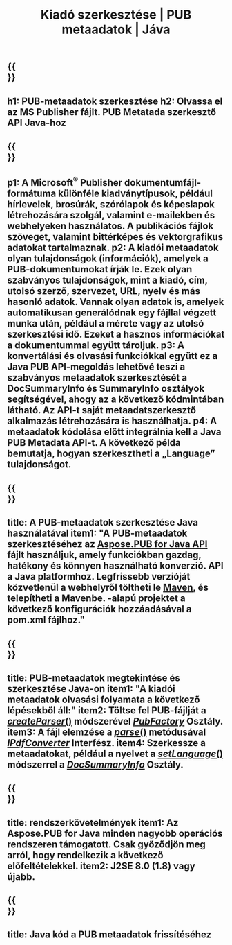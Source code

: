 ﻿---
translation: true
template: /_templates/metadata-java.md
title: Kiadó szerkesztése | PUB metaadatok | Jáva
description: Olvassa el a megjelenítői metaadatokat a PUB Java API-megoldással. A natív Java API hozzáférést biztosít a SummaryInfo és DocSummaryInfo tulajdonságokhoz.
url: /java/metadata/pub/
metakeywords: pub metaadatok szerkesztése java, publikációs fájl metaadatok java, kiadói metaadat szerkesztő java, publikációs fájl olvasása metaadatok java, publikációs metaadatok olvasása java
family: pub
platformtag: java
feature: metadata
aliases: /java/metadata/
---

{{<section banner>}}
---
h1: PUB-metaadatok szerkesztése
h2: Olvassa el az MS Publisher fájlt. PUB Metatada szerkesztő API Java-hoz
---

{{<section overview>}}
---
p1: A Microsoft<sup>®</sup> Publisher dokumentumfájl-formátuma különféle kiadványtípusok, például hírlevelek, brosúrák, szórólapok és képeslapok létrehozására szolgál, valamint e-mailekben és webhelyeken használatos. A publikációs fájlok szöveget, valamint bittérképes és vektorgrafikus adatokat tartalmaznak.
p2: A kiadói metaadatok olyan tulajdonságok (információk), amelyek a PUB-dokumentumokat írják le. Ezek olyan szabványos tulajdonságok, mint a kiadó, cím, utolsó szerző, szervezet, URL, nyelv és más hasonló adatok. Vannak olyan adatok is, amelyek automatikusan generálódnak egy fájllal végzett munka után, például a mérete vagy az utolsó szerkesztési idő. Ezeket a hasznos információkat a dokumentummal együtt tároljuk.
p3: A konvertálási és olvasási funkciókkal együtt ez a Java PUB API-megoldás lehetővé teszi a szabványos metaadatok szerkesztését a DocSummaryInfo és SummaryInfo osztályok segítségével, ahogy az a következő kódmintában látható. Az API-t saját metaadatszerkesztő alkalmazás létrehozására is használhatja.
p4: A metaadatok kódolása előtt integrálnia kell a Java PUB Metadata API-t. A következő példa bemutatja, hogyan szerkesztheti a „Language” tulajdonságot.
---

{{<section widget>}}
---
title: A PUB-metaadatok szerkesztése Java használatával
item1: "A PUB-metaadatok szerkesztéséhez az [Aspose.PUB for Java API](https://products.aspose.com/pub/java/) fájlt használjuk, amely funkciókban gazdag, hatékony és könnyen használható konverzió. API a Java platformhoz. Legfrissebb verzióját közvetlenül a webhelyről töltheti le [Maven](https://repository.aspose.com/pub/), és telepítheti a Mavenbe. -alapú projektet a következő konfigurációk hozzáadásával a pom.xml fájlhoz."
---

{{<section feature1>}}
---
title: PUB-metaadatok megtekintése és szerkesztése Java-on
item1: "A kiadói metaadatok olvasási folyamata a következő lépésekből áll:"
item2: Töltse fel PUB-fájlját a [*createParser*()](https://reference.aspose.com/pub/java/com.aspose.pub/PubFactory#createParser-java.lang.String-) módszerével [*PubFactory*](https://reference.aspose.com/pub/java/com.aspose.pub/PubFactory) Osztály.
item3: A fájl elemzése a [*parse*()](https://reference.aspose.com/pub/java/com.aspose.pub/IPubParser#parse--) metódusával [*IPdfConverter*](https://reference.aspose.com/pub/java/com.aspose.pub/IPubParser) Interfész.
item4: Szerkessze a metaadatokat, például a nyelvet a [*setLanguage*()](https://reference.aspose.com/pub/java/com.aspose.pub/DocSummaryInfo#setLanguage-java.lang.String-) módszerrel a [*DocSummaryInfo*](https://reference.aspose.com/pub/java/com.aspose.pub/DocSummaryInfo) Osztály.
---

{{<section feature2>}}
---
title: rendszerkövetelmények
item1: Az Aspose.PUB for Java minden nagyobb operációs rendszeren támogatott. Csak győződjön meg arról, hogy rendelkezik a következő előfeltételekkel.
item2: J2SE 8.0 (1.8) vagy újabb.
---

{{<section codeexample>}}
---
title: Java kód a PUB metaadatok frissítéséhez
---